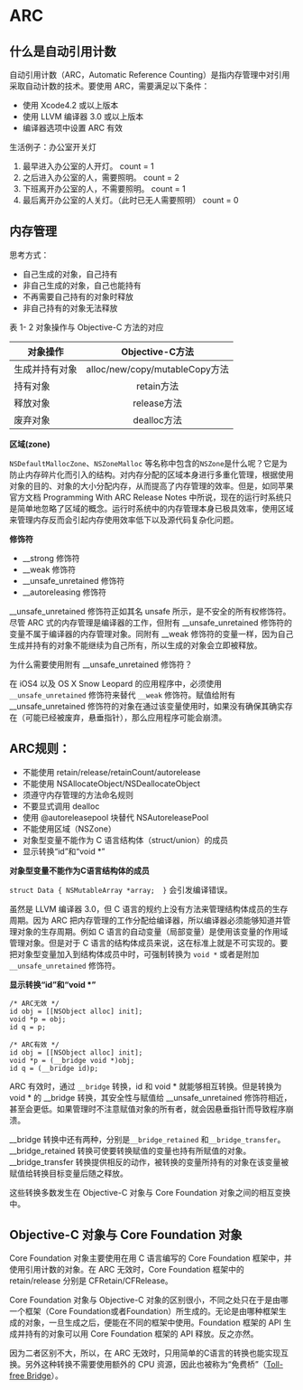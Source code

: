 # ARC



## 什么是自动引用计数
自动引用计数（ARC，Automatic Reference Counting）是指内存管理中对引用采取自动计数的技术。要使用 ARC，需要满足以下条件：

* 使用 Xcode4.2 或以上版本
* 使用 LLVM 编译器 3.0 或以上版本
* 编译器选项中设置 ARC 有效
	
生活例子：办公室开关灯
	
1. 最早进入办公室的人开灯。 count = 1
2. 之后进入办公室的人，需要照明。 count = 2
3. 下班离开办公室的人，不需要照明。 count = 1
4. 最后离开办公室的人关灯。（此时已无人需要照明） count = 0
	 
## 内存管理
思考方式：

* 自己生成的对象，自己持有
* 非自己生成的对象，自己也能持有
* 不再需要自己持有的对象时释放
* 非自己持有的对象无法释放

表 1- 2 对象操作与 Objective-C 方法的对应

| 对象操作        | Objective-C方法| 
| ------------- | :-------------:| 
| 生成并持有对象  | alloc/new/copy/mutableCopy方法 | 
| 持有对象     	| retain方法      | 
| 释放对象 		| release方法     |
| 废弃对象 	 	| dealloc方法	  |


**区域(zone)**

`NSDefaultMallocZone`、`NSZoneMalloc` 等名称中包含的`NSZone`是什么呢？它是为防止内存碎片化而引入的结构。对内存分配的区域本身进行多重化管理，根据使用对象的目的、对象的大小分配内存，从而提高了内存管理的效率。但是，如同苹果官方文档 Programming With ARC Release Notes 中所说，现在的运行时系统只是简单地忽略了区域的概念。运行时系统中的内存管理本身已极具效率，使用区域来管理内存反而会引起内存使用效率低下以及源代码复杂化问题。

**修饰符**

* \_\_strong 修饰符
* \_\_weak 修饰符
* \_\_unsafe\_unretained 修饰符
* \_\_autoreleasing 修饰符

\_\_unsafe\_unretained 修饰符正如其名 unsafe 所示，是不安全的所有权修饰符。尽管 ARC 式的内存管理是编译器的工作，但附有 \_\_unsafe\_unretained 修饰符的变量不属于编译器的内存管理对象。同附有 \_\_weak 修饰符的变量一样，因为自己生成并持有的对象不能继续为自己所有，所以生成的对象会立即被释放。
		
为什么需要使用附有 \_\_unsafe\_unretained 修饰符？

在 iOS4 以及 OS X Snow Leopard 的应用程序中，必须使用 `__unsafe_unretained` 修饰符来替代 `__weak` 修饰符。赋值给附有 \_\_unsafe\_unretained 修饰符的对象在通过该变量使用时，如果没有确保其确实存在（可能已经被废弃，悬垂指针），那么应用程序可能会崩溃。
		
## ARC规则：
	
* 不能使用 retain/release/retainCount/autorelease
* 不能使用 NSAllocateObject/NSDeallocateObject
* 须遵守内存管理的方法命名规则
* 不要显式调用 dealloc
* 使用 @autoreleasepool 块替代 NSAutoreleasePool
* 不能使用区域（NSZone）
* 对象型变量不能作为 C 语言结构体（struct/union）的成员
* 显示转换“id”和“void *”

**对象型变量不能作为C语言结构体的成员**

`struct Data {
    NSMutableArray *array; 
}`
会引发编译错误。

虽然是 LLVM 编译器 3.0，但 C 语言的规约上没有方法来管理结构体成员的生存周期。因为 ARC 把内存管理的工作分配给编译器，所以编译器必须能够知道并管理对象的生存周期。例如 C 语言的自动变量（局部变量）是使用该变量的作用域管理对象。但是对于 C 语言的结构体成员来说，这在标准上就是不可实现的。要把对象型变量加入到结构体成员中时，可强制转换为 `void *` 或者是附加`__unsafe_unretained` 修饰符。
		
**显示转换“id”和“void \*”**

```
/* ARC无效 */
id obj = [[NSObject alloc] init];
void *p = obj;
id q = p;
	
/* ARC有效 */
id obj = [[NSObject alloc] init];
void *p = (__bridge void *)obj;
id q = (__bridge id)p;
```
		
ARC 有效时，通过 `__bridge` 转换，id 和 void \* 就能够相互转换。但是转换为 void \* 的 \_\_bridge 转换，其安全性与赋值给 \_\_unsafe\_unretained 修饰符相近，甚至会更低。如果管理时不注意赋值对象的所有者，就会因悬垂指针而导致程序崩溃。

\_\_bridge 转换中还有两种，分别是`__bridge_retained` 和`__bridge_transfer`。
\_\_bridge\_retained 转换可使要转换赋值的变量也持有所赋值的对象。
\_\_bridge\_transfer 转换提供相反的动作，被转换的变量所持有的对象在该变量被赋值给转换目标变量后随之释放。

这些转换多数发生在 Objective-C 对象与 Core Foundation 对象之间的相互变换中。 
		
## Objective-C 对象与 Core Foundation 对象 
		
Core Foundation 对象主要使用在用 C 语言编写的 Core Foundation 框架中，并使用引用计数的对象。在 ARC 无效时，Core Foundation 框架中的 retain/release 分别是 CFRetain/CFRelease。
		
Core Foundation 对象与 Objective-C 对象的区别很小，不同之处只在于是由哪一个框架（Core Foundation或者Foundation）所生成的。无论是由哪种框架生成的对象，一旦生成之后，便能在不同的框架中使用。Foundation 框架的 API 生成并持有的对象可以用 Core Foundation 框架的 API 释放。反之亦然。

因为二者区别不大，所以，在 ARC 无效时，只用简单的C语言的转换也能实现互换。另外这种转换不需要使用额外的 CPU 资源，因此也被称为“免费桥”（[Toll-free Bridge][Bridge]）。
		
[Bridge]:https://developer.apple.com/library/ios/documentation/CoreFoundation/Conceptual/CFDesignConcepts/Articles/tollFreeBridgedTypes.html
